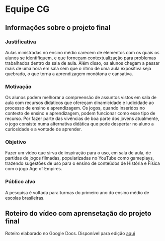 # Equipe CG

## Informações sobre o projeto final

### Justificativa
Aulas ministradas no ensino médio carecem de elementos com os quais os alunos se identifiquem, e que forneçam contextualização para problemas trabalhados dentro da sala de aula. Além disso, os alunos chegam a passar mais de uma hora em sala sem que o ritmo de uma aula expositiva seja quebrado, o que torna a aprendizagem monótona e cansativa.

### Motivação
Os alunos podem melhorar a compreensão de assuntos vistos em sala de aula com recursos didáticos que ofereçam dinamicidade e ludicidade ao processo de ensino e aprendizagem. Os jogos, quando inseridos no contexto de ensino e aprendizagem, podem funcionar como esse tipo de recurso. Por fazer parte das vivências de boa parte dos jovens atualmente, o jogo consiste numa alternativa didática que pode despertar no aluno a curiosidade e a vontade de aprender.

### Objetivo
Fazer um vídeo que sirva de inspiração para o uso, em sala de aula, de partidas de jogos filmadas, popularizadas no YouTube como gameplays, trazendo sugestões de uso para o ensino de conteúdos de História e Física com o jogo Age of Empires.

### Público alvo
A pesquisa é voltada para turmas do primeiro ano do ensino médio de escolas brasileiras.

## Roteiro do vídeo com aprensetação do projeto final
Roteiro elaborado no Google Docs. Disponível para edição [aqui](https://docs.google.com/document/d/1zSaIPeB4ClpE-fJs7RATveB2pebAaQNzshclb_ZQdEA/edit?usp=sharing)
